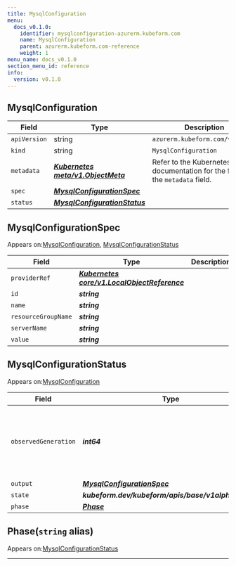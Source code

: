 ```yaml
---
title: MysqlConfiguration
menu:
  docs_v0.1.0:
    identifier: mysqlconfiguration-azurerm.kubeform.com
    name: MysqlConfiguration
    parent: azurerm.kubeform.com-reference
    weight: 1
menu_name: docs_v0.1.0
section_menu_id: reference
info:
  version: v0.1.0
---
```


## MysqlConfiguration
| Field | Type | Description |
| ------ | ----- | ----------- |
| `apiVersion` | string | `azurerm.kubeform.com/v1alpha1` |
|    `kind` | string | `MysqlConfiguration` |
| `metadata` | ***[Kubernetes meta/v1.ObjectMeta](https://kubernetes.io/docs/reference/generated/kubernetes-api/v1.13/#objectmeta-v1-meta)***|Refer to the Kubernetes API documentation for the fields of the `metadata` field.|
| `spec` | ***[MysqlConfigurationSpec](#mysqlconfigurationspec)***||
| `status` | ***[MysqlConfigurationStatus](#mysqlconfigurationstatus)***||
## MysqlConfigurationSpec

Appears on:[MysqlConfiguration](#mysqlconfiguration), [MysqlConfigurationStatus](#mysqlconfigurationstatus)

| Field | Type | Description |
| ------ | ----- | ----------- |
| `providerRef` | ***[Kubernetes core/v1.LocalObjectReference](https://kubernetes.io/docs/reference/generated/kubernetes-api/v1.13/#localobjectreference-v1-core)***||
| `id` | ***string***||
| `name` | ***string***||
| `resourceGroupName` | ***string***||
| `serverName` | ***string***||
| `value` | ***string***||
## MysqlConfigurationStatus

Appears on:[MysqlConfiguration](#mysqlconfiguration)

| Field | Type | Description |
| ------ | ----- | ----------- |
| `observedGeneration` | ***int64***| ***(Optional)*** Resource generation, which is updated on mutation by the API Server.|
| `output` | ***[MysqlConfigurationSpec](#mysqlconfigurationspec)***| ***(Optional)*** |
| `state` | ***kubeform.dev/kubeform/apis/base/v1alpha1.State***| ***(Optional)*** |
| `phase` | ***[Phase](#phase)***| ***(Optional)*** |
## Phase(`string` alias)

Appears on:[MysqlConfigurationStatus](#mysqlconfigurationstatus)

---

